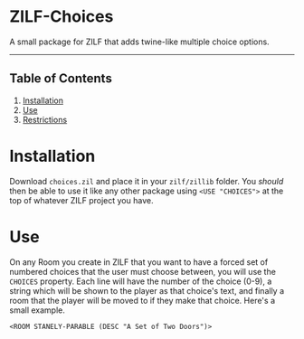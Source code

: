 # ZILF-Choices

A small package for ZILF that adds twine-like multiple choice options.

---
## Table of Contents
1. [Installation](#installation)
2. [Use](#use)
3. [Restrictions](#restrictions)

# Installation

Download `choices.zil` and place it in your `zilf/zillib` folder.
You *should* then be able to use it like any other package using `<USE "CHOICES">` at the top of whatever ZILF project you have.

# Use

On any Room you create in ZILF that you want to have a forced set of numbered choices that the user must choose between, you will use the `CHOICES` property.
Each line will have the number of the choice (0-9), a string which will be shown to the player as that choice's text, and finally a room that the player will be moved to if they make that choice.
Here's a small example.

```
<ROOM STANELY-PARABLE (DESC "A Set of Two Doors")>
```
